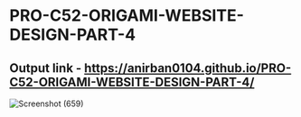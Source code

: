 # PRO-C52-ORIGAMI-WEBSITE-DESIGN-PART-4
## Output link - https://anirban0104.github.io/PRO-C52-ORIGAMI-WEBSITE-DESIGN-PART-4/
![Screenshot (659)](https://user-images.githubusercontent.com/68367011/122682966-fcaacf00-d219-11eb-9e70-87511236ae24.png)
